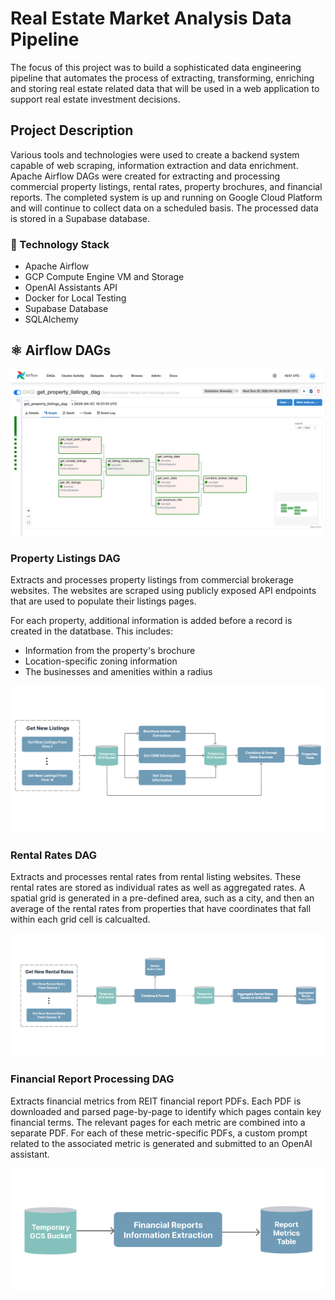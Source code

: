# Real Estate Market Analysis Data Pipeline
The focus of this project was to build a sophisticated data engineering pipeline that automates the process of extracting, transforming, enriching and storing real estate related data that will be used in a web application to support real estate investment decisions. 

## Project Description
Various tools and technologies were used to create a backend system capable of web scraping, information extraction and data enrichment. Apache Airflow DAGs were created for extracting and processing commercial property listings, rental rates, property brochures, and financial reports. The completed system is up and running on Google Cloud Platform and will continue to collect data on a scheduled basis. The processed data is stored in a Supabase database.

### 🤖 Technology Stack
- Apache Airflow
- GCP Compute Engine VM and Storage
- OpenAI Assistants API
- Docker for Local Testing
- Supabase Database
- SQLAlchemy


## ⚛︎ Airflow DAGs
![Airflow Screenshot](https://github.com/jamesAmckinnon/RE_Data_Pipeline/blob/master/images/Airflow_Get_Listings.png)


### Property Listings DAG
Extracts and processes property listings from commercial brokerage websites. The websites are scraped using publicly exposed API endpoints that are used to populate their listings pages.

For each property, additional information is added before a record is created in the datatbase. This includes:
- Information from the property's brochure
- Location-specific zoning information
- The businesses and amenities within a radius

![Airflow Screenshot](https://github.com/jamesAmckinnon/RE_Data_Pipeline/blob/master/images/Get_Listings_DAG.png)


### Rental Rates DAG
Extracts and processes rental rates from rental listing websites. These rental rates are stored as individual rates as well as aggregated rates. A spatial grid is generated in a pre-defined area, such as a city, and then an average of the rental rates from properties that have coordinates that fall within each grid cell is calcualted.

![Airflow Screenshot](https://github.com/jamesAmckinnon/RE_Data_Pipeline/blob/master/images/Rental_Rates_DAG.png)


### Financial Report Processing DAG
Extracts financial metrics from REIT financial report PDFs. Each PDF is downloaded and parsed page-by-page to identify which pages contain key financial terms. The relevant pages for each metric are combined into a separate PDF. For each of these metric-specific PDFs, a custom prompt related to the associated metric is generated and submitted to an OpenAI assistant.

![Airflow Screenshot](https://github.com/jamesAmckinnon/RE_Data_Pipeline/blob/master/images/Financial_Reports_DAG.png)
